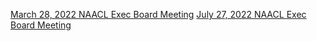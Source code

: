 [March 28, 2022 NAACL Exec Board Meeting](./2022.03.28.md)
[July 27, 2022 NAACL Exec Board Meeting](./2022.07.27.md)
